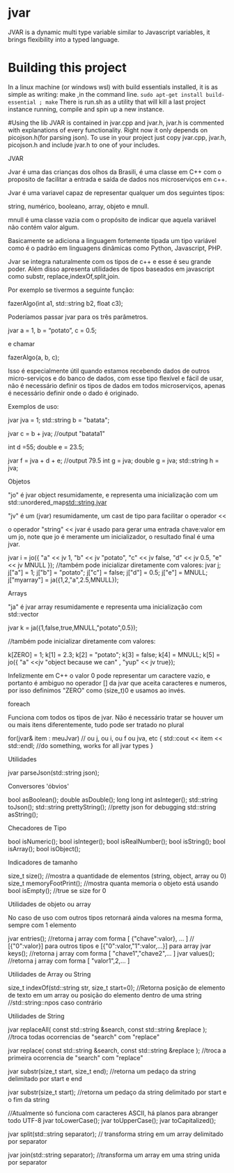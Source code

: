 # jvar
JVAR is a dynamic multi type variable similar to Javascript variables, it brings flexibility into a typed language.

# Building this project
In a linux machine (or windows wsl) with build essentials installed, it is as simple as writing: make  ,in the command line.
``sudo apt-get install build-essential ;
make``
There is run.sh as a utility that will kill a last project instance running, compile and spin up a new instance.

#Using the lib
JVAR is contained in jvar.cpp and jvar.h, jvar.h is commented with explanations of every functionality. Right now it only depends on picojson.h(for parsing json).
To use in your project just copy jvar.cpp, jvar.h, picojson.h and include jvar.h to one of your includes.

JVAR

Jvar é uma das crianças dos olhos da Brasili, é uma classe em C++ com o proposito de facilitar a entrada e saída de dados nos microserviços em c++.

Jvar é uma variavel capaz de representar qualquer um dos seguintes tipos:

string, numérico, booleano, array, objeto e mnull.

mnull é uma classe vazia com o propósito de indicar que aquela variável não contém valor algum.

Basicamente se adiciona a linguagem fortemente tipada um tipo variável como  é o padrão em linguagens dinâmicas como Python, Javascript, PHP.

Jvar se integra naturalmente com os tipos de c++ e esse é seu grande poder. Além disso apresenta utilidades de tipos baseados em javascript como substr, replace,indexOf,split,join.

Por exemplo se tivermos a seguinte função:

fazerAlgo(int a1, std::string b2, float c3);


Poderíamos passar jvar para os três parâmetros.

jvar a = 1, b = “potato”, c = 0.5;


e chamar

fazerAlgo(a, b, c);


Isso é especialmente útil quando estamos recebendo dados de outros micro-serviços e do banco de dados, com esse tipo flexível e fácil de usar, não é necessário definir os tipos de dados em todos microserviços, apenas é necessário definir onde o dado é originado.

Exemplos de uso:

jvar jva = 1;
std::string b = "batata";

jvar c = b + jva; //output "batata1"

int  d =55;
double e = 23.5;

jvar f = jva + d + e; //output 79.5
int g = jva;
double g = jva;
std::string h = jva;


Objetos

"jo" é jvar object resumidamente, e representa uma inicialização com um std::unordered_map<std::string,jvar>

"jv" é um (jvar) resumidamente, um cast de tipo para facilitar o operador <<

o operador "string" << jvar é usado para gerar uma entrada chave:valor em um jo, note que jo é meramente um inicializador, o resultado final é uma jvar.

jvar i = jo({
"a" << jv 1,
"b" << jv "potato",
"c" << jv false,
"d" << jv 0.5,
"e" << jv MNULL
});
//também pode inicializar diretamente com valores:
jvar j;
j["a"] = 1;
j["b"] = "potato";
j["c"] = false;
j["d"] = 0.5;
j["e"] = MNULL;
j["myarray"] = ja({1,2,"a",2.5,MNULL});


Arrays

"ja" é jvar array resumidamente e representa uma inicialização com std::vector<jvar>

jvar k = ja({1,false,true,MNULL,"potato",0.5});

//também pode inicializar diretamente com valores:

k[ZERO] = 1;
k[1] = 2.3;
k[2] = "potato";
k[3] = false;
k[4] = MNULL;
k[5] = jo({ "a" <<jv "object because we can" , "yup" << jv true});


Infelizmente em C++ o valor 0 pode representar um caractere vazio, e portanto é ambiguo no operador [] da jvar que aceita caracteres e numeros, por isso definimos "ZERO" como (size_t)0 e usamos ao invés.

foreach 

Funciona com todos os tipos de jvar. Não é necessário tratar se houver um ou mais itens diferentemente, tudo pode ser tratado no plural

for(jvar& item : meuJvar) // ou j, ou i, ou f ou jva, etc
{
 std::cout << item << std::endl;
 //do something, works for all jvar types
}


Utilidades

jvar parseJson(std::string json);


Conversores 'óbvios'

bool asBoolean();
double asDouble();
long long int asInteger();
std::string toJson();
std::string prettyString(); //pretty json for debugging
std::string asString();


Checadores de Tipo

bool isNumeric();
bool isInteger();
bool isRealNumber();
bool isString();
bool isArray();
bool isObject();


Indicadores de tamanho

size_t size(); //mostra a quantidade de elementos (string, object, array ou 0)
size_t memoryFootPrint(); //mostra quanta memoria o objeto está usando
bool isEmpty(); //true se size for 0


Utilidades de objeto ou array

No caso de uso com outros tipos retornará ainda valores na mesma forma, sempre com 1 elemento

jvar entries(); //retorna j array com forma [ {"chave":valor}, ... ]
// [{"0":valor}] para outros tipos
 e [{"0":valor,"1":valor,...}] para array
jvar keys(); //retorna j array com forma [ "chave1","chave2",... ]
jvar values(); //retorna j array com forma [ "valor1",2,... ]


Utilidades de Array ou String

size_t indexOf(std::string str, size_t start=0);
//Retorna posição de elemento de texto em um array ou posição do elemento dentro de uma string
//std::string::npos caso contrário


Utilidades de String

jvar replaceAll( const std::string &search, const std::string &replace );
//troca todas ocorrencias de "search" com "replace"

jvar replace( const std::string &search, const std::string &replace );
//troca a primeira ocorrencia de "search" com "replace"

jvar substr(size_t start, size_t end);
//retorna um pedaço da string delimitado por start e end

jvar substr(size_t start);
//retorna um pedaço da string delimitado por start e o fim da string

//Atualmente só funciona com caracteres ASCII, há planos para abranger todo UTF-8
jvar toLowerCase();
jvar toUpperCase();
jvar toCapitalized();


jvar split(std::string separator); // transforma string em um array delimitado por separator

jvar join(std::string separator); //transforma um array em uma string unida por separator
